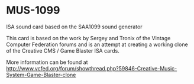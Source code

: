 # MUS-1099
ISA sound card based on the SAA1099 sound generator

This card is based on the work by Sergey and Tronix of the Vintage Computer Federation forums and is an attempt at 
creating a working clone of the Creative CMS / Game Blaster ISA cards.

More information can be found at http://www.vcfed.org/forum/showthread.php?59846-Creative-Music-System-Game-Blaster-clone
